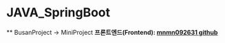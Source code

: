 # JAVA_SpringBoot

** BusanProject -> MiniProject
**프론트엔드(Frontend): [mnmn092631 github](https://github.com/mnmn092631/busantour)**